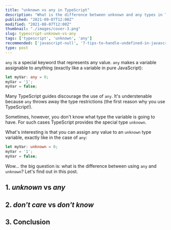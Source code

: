 ```yaml
---
title: "unknown vs any in TypeScript"
description: "What is the difference between unknown and any types in TypeScript."
published: "2021-09-07T12:00Z"
modified: "2021-08-07T12:00Z"
thumbnail: "./images/cover-3.png"
slug: typescript-unknown-vs-any
tags: ['typescript', 'unknown', 'any']
recommended: ['javascript-null', '7-tips-to-handle-undefined-in-javascript']
type: post
---
```


`any` is a special keyword that represents any value. `any` makes a variable assignable to anything (exactly like a variable in pure JavaScript):

```typescript
let myVar: any = 0;
myVar = '1';
myVar = false;
```

Many TypeScript guides  discourage the use of `any`. It's understenable because `any` throws away the type restrictions (the first reason why you use TypeScript!).  

Sometimes, however, you don't know what type the variable is going to have. For such cases TypeScript provides the special type `unknown`. 

What's interesting is that you can assign any value to an `unknown` type variable, exactly like in the case of `any`:

```typescript
let myVar: unknown = 0;
myVar = '1';
myVar = false;
```

Wow... the big question is: what is the difference between using `any` and `unknown`? Let's find out in this post.  

## 1. *unknown* vs *any*

## 2. *don't care* vs *don't know*

## 3. Conclusion